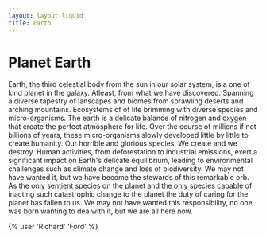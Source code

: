 ```yaml
---
layout: layout.liquid
title: Earth
---
```


# Planet **Earth**

Earth, the third celestial body from the sun in our solar system, is a one of kind planet in the galaxy. Atleast, from what we have discovered. Spanning a diverse tapestry of lanscapes and biomes from sprawling deserts and arching mountains. Ecosystems of of life brimming with diverse species and micro-organisms. The earth is a delicate balance of nitrogen and oxygen that create the perfect atmosphere for life. Over the course of millions if not billions of years, these micro-organisms slowly developed little by little to create humanity. Our horrible and glorious species. We create and we destroy. Human activities, from deforestation to industrial emissions, exert a significant impact on Earth's delicate equilibrium, leading to environmental challenges such as climate change and loss of biodiversity. We may not have wanted it, but we have become the stewards of this remarkable orb. As the only sentient species on the planet and the only species capable of inacting such catastrophic change to the planet the duty of caring for the planet has fallen to us. We may not have wanted this responsibility, no one was born wanting to dea with it, but we are all here now.

{% user 'Richard' 'Ford' %}